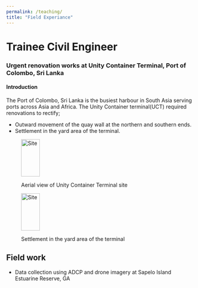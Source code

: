 ```yaml
---
permalink: /teaching/
title: "Field Experiance"
---
```



# Trainee Civil Engineer
### Urgent renovation works at Unity Container Terminal, Port of Colombo, Sri Lanka
#### Introduction 
The Port of Colombo, Sri Lanka is the busiest harbour in South Asia serving ports across Asia and Africa. The Unity Container terminal(UCT) required renovations to rectify; 
* Outward movement of the quay wall at the northern and southern ends.
* Settlement in the yard area of the terminal.

<figure>

<img src="{{site.url}}/images/Training/IMG_2233.JPG" width="50" height="100" alt="Site"/>

<figcaption>

Aerial view of Unity Container Terminal site 

</figcaption>

</figure>
 

 
<figure>

<img src="{{site.url}}/images/Training/IMG_1408.JPG" width="50" height="100" alt="Site"/>

<figcaption>

Settlement in the yard area of the terminal 

</figcaption>

</figure>
 

 
 
## Field work 
- Data collection using ADCP and drone imagery at Sapelo Island Estuarine Reserve, GA

